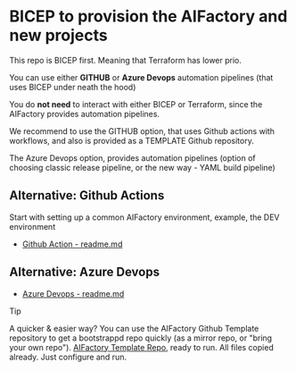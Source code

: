 # BICEP to provision the AIFactory and new projects
This repo is BICEP first. Meaning that Terraform has lower prio. 

You can use either **GITHUB** or **Azure Devops** automation pipelines (that uses BICEP under neath the hood)

You do **not need** to interact with either BICEP or Terraform, since the AIFactory provides automation pipelines.

We recommend to use the GITHUB option, that uses Github actions with workflows, and also is provided as a TEMPLATE Github repository.

The Azure Devops option, provides automation pipelines (option of choosing classic release pipeline, or the new way - YAML build pipeline)

## Alternative: Github Actions
Start with setting up a common AIFactory environment, example, the DEV environment
- [Github Action - readme.md](./copy_to_local_settings/github-actions/readme.md)

## Alternative: Azure Devops
- [Azure Devops - readme.md](./copy_to_local_settings/azure-devops/esml-yaml-pipelines/readme.md)

> [!TIP]
>  A quicker & easier way? You can use the AIFactory Github Template repository to get a bootstrappd repo quickly (as a mirror repo, or "bring your own repo"). [AIFactory Template Repo](https://github.com/jostrm/azure-enterprise-scale-ml-usage), ready to run. All files copied already. Just configure and run.
>